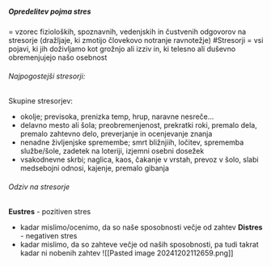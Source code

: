 ##### Opredelitev pojma stres
= vzorec fizioloških, spoznavnih, vedenjskih in čustvenih odgovorov na stresorje (dražljaje, ki zmotijo človekovo notranje ravnotežje)
#Stresorji = vsi pojavi, ki jih doživljamo kot grožnjo ali izziv in, ki telesno ali duševno obremenjujejo našo osebnost
###### Najpogostejši stresorji:
Skupine stresorjev:
- okolje; previsoka, prenizka temp, hrup, naravne nesreče...
- delavno mesto ali šola; preobremenjenost, prekratki roki, premalo dela, premalo zahtevno delo, preverjanje in ocenjevanje znanja
- nenadne življenjske spremembe; smrt bližnjiih, ločitev, sprememba službe/šole, zadetek na loteriji, izjemni osebni dosežek
- vsakodnevne skrbi; naglica, kaos, čakanje v vrstah, prevoz v šolo, slabi medsebojni odnosi, kajenje, premalo gibanja
###### Odziv na stresorje
**Eustres** - pozitiven stres
- kadar mislimo/ocenimo, da so naše sposobnosti večje od zahtev
**Distres** - negativen stres
 - kadar mislimo, da so zahteve večje od naših sposobnosti, pa tudi takrat kadar ni nobenih zahtev
![[Pasted image 20241202112659.png]]
